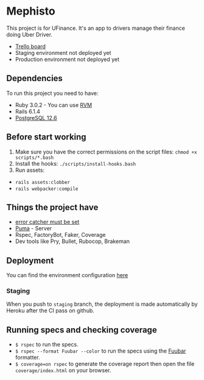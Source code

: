 # Mephisto

This project is for UFinance. It's an app to drivers manage their finance doing Uber Driver.

- [Trello board]()
- Staging environment not deployed yet
- Production environment not deployed yet

## Dependencies

To run this project you need to have:

- Ruby 3.0.2 - You can use [RVM](http://rvm.io)
- Rails 6.1.4
- [PostgreSQL 12.6](http://www.postgresql.org/)

## Before start working

1. Make sure you have the correct permissions on the script files: `chmod +x scripts/*.bash`
2. Install the hooks: `./scripts/install-hooks.bash`
3. Run assets:
  - `rails assets:clobber`
  - `rails webpacker:compile`

## Things the project have

- [error catcher must be set]()
- [Puma](https://puma.io/) - Server
- Rspec, FactoryBot, Faker, Coverage
- Dev tools like Pry, Bullet, Rubocop, Brakeman

## Deployment

You can find the environment configuration [here](https://github.com/ffscalco/heroku-terraform)

### Staging

When you push to `staging` branch, the deployment is made automatically by Heroku after the CI pass on github.

## Running specs and checking coverage

- `$ rspec` to run the specs.
- `$ rspec --format Fuubar --color` to run the specs using the [Fuubar](https://github.com/thekompanee/fuubar) formatter.
- `$ coverage=on rspec` to generate the coverage report then open the file `coverage/index.html` on your browser.
